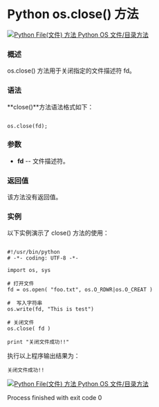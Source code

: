 Python os.close() 方法
====================

 [![Python File(文件) 方法](../images/up.gif)
 Python OS 文件/目录方法](os-file-methods.html)


  ### 概述

 os.close() 方法用于关闭指定的文件描述符 fd。

 ### 语法

 **close()**方法语法格式如下：

 
```

os.close(fd);

```

 ### 参数

  * **fd** -- 文件描述符。 


  ### 返回值

 该方法没有返回值。

 ### 实例

 以下实例演示了 close() 方法的使用：

 
```

#!/usr/bin/python
# -*- coding: UTF-8 -*-

import os, sys

# 打开文件
fd = os.open( "foo.txt", os.O_RDWR|os.O_CREAT )

#  写入字符串
os.write(fd, "This is test")

# 关闭文件
os.close( fd )

print "关闭文件成功!!"

```

 执行以上程序输出结果为：

 
```
关闭文件成功!!

```

 [![Python File(文件) 方法](../images/up.gif)
 Python OS 文件/目录方法](os-file-methods.html)

Process finished with exit code 0
